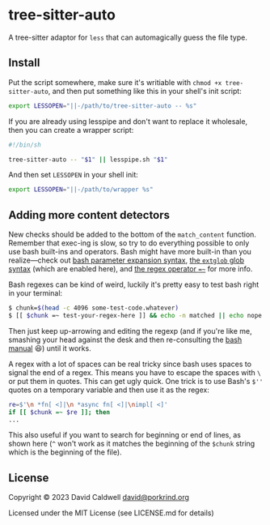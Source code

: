 tree-sitter-auto
================

A tree-sitter adaptor for `less` that can automagically guess the file type.

Install
-------

Put the script somewhere, make sure it's writiable with `chmod +x
tree-sitter-auto`, and then put something like this in your shell's init script:

```sh
export LESSOPEN="||-/path/to/tree-sitter-auto -- %s"
```

If you are already using lesspipe and don't want to replace it wholesale, then
you can create a wrapper script:

```sh
#!/bin/sh

tree-sitter-auto -- "$1" || lesspipe.sh "$1"
```
And then set `LESSOPEN` in your shell init:
```sh
export LESSOPEN="||-/path/to/wrapper %s"
```

Adding more content detectors
-----------------------------

New checks should be added to the bottom of the `match_content`
function. Remember that exec-ing is slow, so try to do everything possible to
only use bash built-ins and operators. Bash might have more built-in than you
realize—check out [bash parameter expansion syntax][bash-param-exp], [the
`extglob` glob syntax][bash-extglob] (which are enabled here), and [the regex
operator `=~`][bash-regex] for more info.

Bash regexes can be kind of weird, luckily it's pretty easy to test bash
right in your terminal:

```bash
$ chunk=$(head -c 4096 some-test-code.whatever)
$ [[ $chunk =~ test-your-regex-here ]] && echo -n matched || echo nope
```

Then just keep up-arrowing and editing the regexp (and if you're like me,
smashing your head against the desk and then re-consulting the [bash
manual][bash-regex] 😆) until it works.

A regex with a lot of spaces can be real tricky since bash uses spaces to signal
the end of a regex. This means you have to escape the spaces with `\` or put
them in quotes. This can get ugly quick. One trick is to use Bash's `$''` quotes
on a temporary variable and then use it as the regex:

```bash
re=$'\n *fn[ <]|\n *async fn[ <]|\nimpl[ <]'
if [[ $chunk =~ $re ]]; then
...
```

This also useful if you want to search for beginning or end of lines, as shown
here (`^` won't work as it matches the beginning of the `$chunk` string which is
the beginning of the file).

[bash-param-exp]: https://www.gnu.org/software/bash/manual/html_node/Shell-Parameter-Expansion.html
[bash-extglob]: https://www.gnu.org/software/bash/manual/html_node/Pattern-Matching.html
[bash-regex]: https://www.gnu.org/software/bash/manual/html_node/Conditional-Constructs.html

License
-------

Copyright © 2023 David Caldwell <david@porkrind.org>

Licensed under the MIT License (see LICENSE.md for details)

